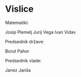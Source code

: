 # Vislice

Matematiki:

Josip Plemelj
Jurij Vega
Ivan Vidav

Predsednik države:

Borut Pahor

Predsednik vlade:

Janez Janša
